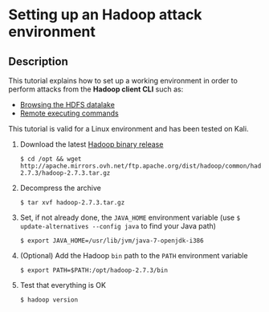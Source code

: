 Setting up an Hadoop attack environment
=======================================

Description
-----------
This tutorial explains how to set up a working environment in order to perform attacks from the **Hadoop client CLI** such as:
* [Browsing the HDFS datalake](../Browsing%20the%20HDFS%20datalake)
* [Remote executing commands](../Executing%20remote%20commands)  

This tutorial is valid for a Linux environment and has been tested on Kali.

1. Download the latest [Hadoop binary release](http://hadoop.apache.org/releases.html)
    ```
    $ cd /opt && wget http://apache.mirrors.ovh.net/ftp.apache.org/dist/hadoop/common/hadoop-2.7.3/hadoop-2.7.3.tar.gz
    ```  

2. Decompress the archive
    ```
    $ tar xvf hadoop-2.7.3.tar.gz
    ```

3. Set, if not already done, the `JAVA_HOME` environment variable (use `$ update-alternatives --config java` to find your Java path)
    ```
    $ export JAVA_HOME=/usr/lib/jvm/java-7-openjdk-i386
    ```

4. (Optional) Add the Hadoop `bin` path to the `PATH` environment variable
    ```
    $ export PATH=$PATH:/opt/hadoop-2.7.3/bin
    ```

5. Test that everything is OK
    ```
    $ hadoop version
    ```